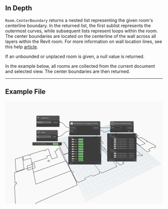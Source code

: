 ## In Depth
`Room.CenterBoundary` returns a nested list representing the given room's centerline boundary. In the returned list, the first sublist represents the outermost curves, while subsequent lists represent loops within the room. The center boundaries are located on the centerline of the wall across all layers within the Revit room. For more information on wall location lines, see this help [article](https://help.autodesk.com/view/RVT/2024/ENU/?guid=GUID-0BB62832-36DD-4E06-A9D4-EE98CE0FCF89).

If an unbounded or unplaced room is given, a null value is returned.

In the example below, all rooms are collected from the current document and selected view. The center boundaries are then returned.
___
## Example File

![Room.CenterBoundary](./Revit.Elements.Room.CenterBoundary_img.jpg)